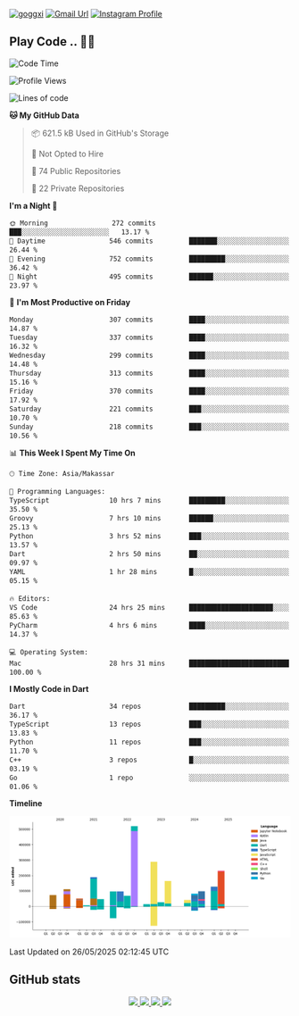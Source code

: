 [![goggxi](https://img.shields.io/badge/Portofolio-Goggxi-orange)](https://goggxi.github.io)
[![Gmail Url](https://img.shields.io/twitter/url?label=Goggxi@gmail.com&logo=gmail&style=social&url=http%3A%2F%2Fmailto%3Acontact.Goggxi@gmail.com)](mailto:Goggxi@gmail.com) [![Instagram Profile](https://img.shields.io/twitter/url?label=moh_rifkan&logo=instagram&style=social&url=https://www.instagram.com/moh_rifkan/)](https://www.instagram.com/moh_rifkan/)

## Play Code .. 💬🚀

<!-- [![Moh Rifkan GitHub stats](https://github-readme-stats.vercel.app/api?username=goggxi&count_private=true&show_icons=true&theme=dracula&custom_title=Goggxi%20Statistic%20🚀)](https://github.com/goggxi/goggxi)

[![Top Langs](https://github-readme-stats.vercel.app/api/top-langs/?username=goggxi&langs_count=8&layout=compact&show_icons=true&theme=dracula)](https://github.com/goggxi/goggxi) -->

<!--START_SECTION:waka-->
![Code Time](http://img.shields.io/badge/Code%20Time-4%2C335%20hrs%2049%20mins-blue)

![Profile Views](http://img.shields.io/badge/Profile%20Views-1-blue)

![Lines of code](https://img.shields.io/badge/From%20Hello%20World%20I%27ve%20Written-2.3%20million%20lines%20of%20code-blue)

**🐱 My GitHub Data** 

> 📦 621.5 kB Used in GitHub's Storage 
 > 
> 🚫 Not Opted to Hire
 > 
> 📜 74 Public Repositories 
 > 
> 🔑 22 Private Repositories 
 > 
**I'm a Night 🦉** 

```text
🌞 Morning                272 commits         ███░░░░░░░░░░░░░░░░░░░░░░   13.17 % 
🌆 Daytime                546 commits         ███████░░░░░░░░░░░░░░░░░░   26.44 % 
🌃 Evening                752 commits         █████████░░░░░░░░░░░░░░░░   36.42 % 
🌙 Night                  495 commits         ██████░░░░░░░░░░░░░░░░░░░   23.97 % 
```
📅 **I'm Most Productive on Friday** 

```text
Monday                   307 commits         ████░░░░░░░░░░░░░░░░░░░░░   14.87 % 
Tuesday                  337 commits         ████░░░░░░░░░░░░░░░░░░░░░   16.32 % 
Wednesday                299 commits         ████░░░░░░░░░░░░░░░░░░░░░   14.48 % 
Thursday                 313 commits         ████░░░░░░░░░░░░░░░░░░░░░   15.16 % 
Friday                   370 commits         ████░░░░░░░░░░░░░░░░░░░░░   17.92 % 
Saturday                 221 commits         ███░░░░░░░░░░░░░░░░░░░░░░   10.70 % 
Sunday                   218 commits         ███░░░░░░░░░░░░░░░░░░░░░░   10.56 % 
```


📊 **This Week I Spent My Time On** 

```text
🕑︎ Time Zone: Asia/Makassar

💬 Programming Languages: 
TypeScript               10 hrs 7 mins       █████████░░░░░░░░░░░░░░░░   35.50 % 
Groovy                   7 hrs 10 mins       ██████░░░░░░░░░░░░░░░░░░░   25.13 % 
Python                   3 hrs 52 mins       ███░░░░░░░░░░░░░░░░░░░░░░   13.57 % 
Dart                     2 hrs 50 mins       ██░░░░░░░░░░░░░░░░░░░░░░░   09.97 % 
YAML                     1 hr 28 mins        █░░░░░░░░░░░░░░░░░░░░░░░░   05.15 % 

🔥 Editors: 
VS Code                  24 hrs 25 mins      █████████████████████░░░░   85.63 % 
PyCharm                  4 hrs 6 mins        ████░░░░░░░░░░░░░░░░░░░░░   14.37 % 

💻 Operating System: 
Mac                      28 hrs 31 mins      █████████████████████████   100.00 % 
```

**I Mostly Code in Dart** 

```text
Dart                     34 repos            █████████░░░░░░░░░░░░░░░░   36.17 % 
TypeScript               13 repos            ███░░░░░░░░░░░░░░░░░░░░░░   13.83 % 
Python                   11 repos            ███░░░░░░░░░░░░░░░░░░░░░░   11.70 % 
C++                      3 repos             █░░░░░░░░░░░░░░░░░░░░░░░░   03.19 % 
Go                       1 repo              ░░░░░░░░░░░░░░░░░░░░░░░░░   01.06 % 
```



**Timeline**

![Lines of Code chart](https://raw.githubusercontent.com/Goggxi/Goggxi/main/assets/bar_graph.png)


 Last Updated on 26/05/2025 02:12:45 UTC
<!--END_SECTION:waka-->

## GitHub stats

<p align="center">
  <a href="https://github.com/goggxi">
    <img src="http://github-profile-summary-cards.vercel.app/api/cards/profile-details?username=goggxi&theme=transparent" />
  </a>
  <a href="https://github.com/goggxi">
    <img src="https://github-readme-streak-stats.herokuapp.com/?user=goggxi&hide_border=true&card_width=338&theme=transparent" />
  </a>
  <a href="https://github.com/goggxi">
    <img src="http://github-profile-summary-cards.vercel.app/api/cards/stats?username=goggxi&theme=transparent" />
  </a>
  <a href="https://github.com/goggxi">
    <img src="https://github-readme-stats.vercel.app/api/top-langs/?username=goggxi&langs_count=10&exclude_repo=&hide=c,makefile,html,css,sass,nix,nunjucks,tsql,dockerfile,shell&card_width=699&hide_border=true&theme=transparent" />
  </a>
  <!-- <br/>
  <a href="https://github.com/goggxi">
    <img src="https://komarev.com/ghpvc/?username=goggxi&color=blue&style=flat" />
  </a> -->
</p>
